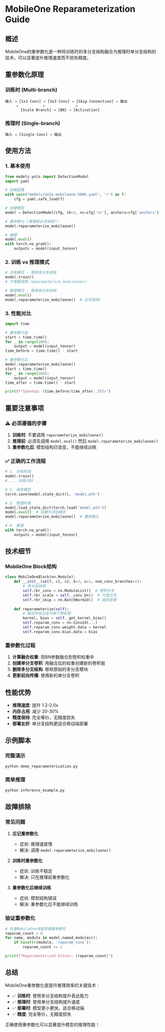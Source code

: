 # MobileOne Reparameterization Guide

## 概述

MobileOne的重参数化是一种将训练时的多分支结构融合为推理时单分支结构的技术，可以显著提升推理速度而不损失精度。

## 重参数化原理

### 训练时 (Multi-branch)
```
输入 → [1x1 Conv] → [3x3 Conv] → [Skip Connection] → 输出
     ↘           ↗              ↗
       [Scale Branch] → [BN] → [Activation]
```

### 推理时 (Single-branch)
```
输入 → [Single Conv] → 输出
```

## 使用方法

### 1. 基本使用

```python
from models.yolo import DetectionModel
import yaml

# 加载配置
with open("models/yolo-mobileone-500k.yaml", 'r') as f:
    cfg = yaml.safe_load(f)

# 创建模型
model = DetectionModel(cfg, ch=3, nc=cfg['nc'], anchors=cfg['anchors'])

# 重参数化 (推理前必须调用!)
model.reparameterize_mobileone()

# 推理
model.eval()
with torch.no_grad():
    outputs = model(input_tensor)
```

### 2. 训练 vs 推理模式

```python
# 训练模式 - 使用多分支结构
model.train()
# 不需要调用 reparameterize_mobileone()

# 推理模式 - 使用单分支结构
model.eval()
model.reparameterize_mobileone()  # 必须调用!
```

### 3. 性能对比

```python
import time

# 重参数化前
start = time.time()
for _ in range(100):
    output = model(input_tensor)
time_before = time.time() - start

# 重参数化后
model.reparameterize_mobileone()
start = time.time()
for _ in range(100):
    output = model(input_tensor)
time_after = time.time() - start

print(f"Speedup: {time_before/time_after:.2f}x")
```

## 重要注意事项

### ⚠️ 必须遵循的步骤

1. **训练时**: 不要调用 `reparameterize_mobileone()`
2. **推理前**: 必须先调用 `model.eval()` 然后 `model.reparameterize_mobileone()`
3. **重参数化后**: 模型结构已改变，不能继续训练

### ✅ 正确的工作流程

```python
# 1. 训练阶段
model.train()
# ... 训练代码 ...

# 2. 保存模型
torch.save(model.state_dict(), 'model.pth')

# 3. 推理阶段
model.load_state_dict(torch.load('model.pth'))
model.eval()  # 设置为评估模式
model.reparameterize_mobileone()  # 重参数化

# 4. 推理
with torch.no_grad():
    outputs = model(input_tensor)
```

## 技术细节

### MobileOne Block结构

```python
class MobileOneBlock(nn.Module):
    def __init__(self, c1, c2, k=3, s=1, num_conv_branches=1):
        # 多分支结构
        self.rbr_conv = nn.ModuleList()  # 卷积分支
        self.rbr_scale = self._conv_bn()  # 尺度分支
        self.rbr_skip = nn.BatchNorm2d()  # 跳跃连接
    
    def reparameterize(self):
        # 融合所有分支为单个卷积层
        kernel, bias = self._get_kernel_bias()
        self.reparam_conv = nn.Conv2d(...)
        self.reparam_conv.weight.data = kernel
        self.reparam_conv.bias.data = bias
```

### 重参数化过程

1. **计算融合权重**: 将BN参数融合到卷积权重中
2. **创建单分支卷积**: 用融合后的权重创建新的卷积层
3. **删除多分支结构**: 移除原始的多分支模块
4. **更新前向传播**: 使用新的单分支卷积

## 性能优势

- **推理速度**: 提升 1.2-2.0x
- **内存占用**: 减少 20-30%
- **精度保持**: 完全等价，无精度损失
- **部署友好**: 单分支结构更适合移动端部署

## 示例脚本

### 完整演示
```bash
python demo_reparameterization.py
```

### 简单推理
```bash
python inference_example.py
```

## 故障排除

### 常见问题

1. **忘记重参数化**
   - 症状: 推理速度慢
   - 解决: 调用 `model.reparameterize_mobileone()`

2. **训练时重参数化**
   - 症状: 训练不稳定
   - 解决: 只在推理前重参数化

3. **重参数化后继续训练**
   - 症状: 模型结构错误
   - 解决: 重参数化后不能继续训练

### 验证重参数化

```python
# 检查MobileOne块是否被重参数化
reparam_count = 0
for name, module in model.named_modules():
    if hasattr(module, 'reparam_conv'):
        reparam_count += 1

print(f"Reparameterized blocks: {reparam_count}")
```

## 总结

MobileOne重参数化是提升推理效率的关键技术：

- ✅ **训练时**: 使用多分支结构提升表达能力
- ✅ **推理时**: 使用单分支结构提升速度
- ✅ **部署时**: 模型更小更快，适合移动端
- ✅ **精度**: 完全等价，无精度损失

正确使用重参数化可以显著提升模型的推理性能！

